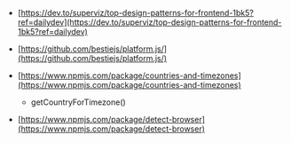 - [https://dev.to/superviz/top-design-patterns-for-frontend-1bk5?ref=dailydev](https://dev.to/superviz/top-design-patterns-for-frontend-1bk5?ref=dailydev)
- [https://github.com/bestiejs/platform.js/](https://github.com/bestiejs/platform.js/)
- [https://www.npmjs.com/package/countries-and-timezones](https://www.npmjs.com/package/countries-and-timezones)
  - getCountryForTimezone()

- [https://www.npmjs.com/package/detect-browser](https://www.npmjs.com/package/detect-browser)
